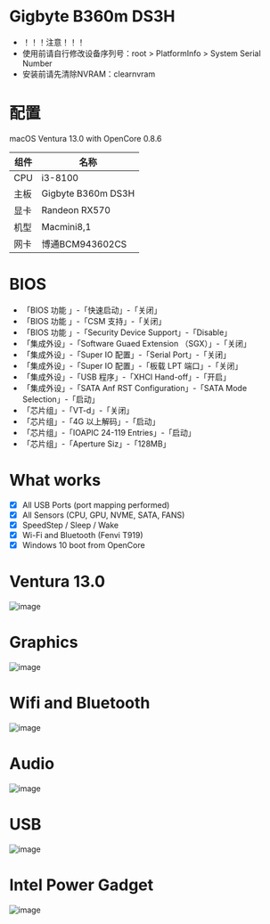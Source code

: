 # Gigbyte B360m DS3H
- ！！！注意！！！
- 使用前请自行修改设备序列号：root > PlatformInfo > System Serial Number
- 安装前请先清除NVRAM：clearnvram 

# 配置

 macOS Ventura 13.0 with OpenCore 0.8.6

 | 组件 | 名称			|
 | ---- |-----------------------|
 | CPU  | i3-8100               |
 | 主板 | Gigbyte B360m DS3H    |
 | 显卡 | Randeon RX570         |
 | 机型 | Macmini8,1            |
 | 网卡 | 博通BCM943602CS       |

# BIOS

- 「BIOS 功能 」-「快速启动」-「关闭」
- 「BIOS 功能 」-「CSM 支持」-「关闭」
- 「BIOS 功能 」-「Security Device Support」-「Disable」
- 「集成外设」-「Software Guaed Extension （SGX）」-「关闭」
- 「集成外设」-「Super IO 配置」-「Serial Port」-「关闭」
- 「集成外设」-「Super IO 配置」-「板载 LPT 端口」-「关闭」
- 「集成外设」-「USB 程序」-「XHCI Hand-off」-「开启」
- 「集成外设」-「SATA Anf RST Configuration」-「SATA Mode Selection」-「启动」
- 「芯片组」-「VT-d」-「关闭」
- 「芯片组」-「4G 以上解码」-「启动」
- 「芯片组」-「IOAPIC 24-119 Entries」-「启动」
- 「芯片组」-「Aperture Siz」-「128MB」

# What works

- [x] All USB Ports (port mapping performed)
- [x]  All Sensors (CPU, GPU, NVME, SATA, FANS)
- [x]  SpeedStep / Sleep / Wake
- [x]  Wi-Fi and Bluetooth (Fenvi T919)
- [x] Windows 10 boot from OpenCore

# Ventura 13.0
![image](image/Ventura13.png)
# Graphics
![image](image/Graphics.png)
# Wifi and Bluetooth
![image](image/WifiandBluetooth.png)
# Audio
![image](image/Audio.png)
# USB
![image](image/USB.png)
# Intel Power Gadget
![image](image/IntelPowerGadget.png)










